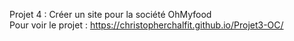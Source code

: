 Projet 4 : Créer un site pour la société OhMyfood
<br/>
Pour voir le projet : https://christopherchalfit.github.io/Projet3-OC/


